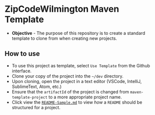 # ZipCodeWilmington Maven Template
* **Objective** - The purpose of this repository is to create a standard template to clone from when creating new projects.


## How to use
* To use this project as template, select `Use Template` from the Github interface.
* Clone your copy of the project into the `~/dev` directory.
* Upon cloning, open the project in a text editor (VSCode, IntelliJ, SublimeText, Atom, etc.)
* Ensure that the `artifactId` of the project is changed from `maven-template-project` to a more appropriate project name.
* Click view the [`README-Sample.md`](./README-Sample.md) to view _how_ a `README` should be structured for a project.

